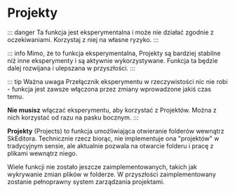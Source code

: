 ﻿---
prev:
   text: 'Eksperymenty - Uzupełnianie kodu'
   link: '/pl-PL/usage/experiments/code-completion'
next: 
   text: 'Eksperymenty - Podgląd Hex'
   link: '/pl-PL/usage/experiments/hex-preview'
---

# Projekty

::: danger
Ta funkcja jest eksperymentalna i może nie działać zgodnie z oczekiwaniami. Korzystaj z niej na własne ryzyko.
:::

::: info
Mimo, że to funkcja eksperymentalna, Projekty są bardziej stabilne niż inne eksperymenty i są aktywnie wykorzystywane. Funkcja ta będzie dalej rozwijana i ulepszana w przyszłości.
:::

::: tip Ważna uwaga
Przełącznik eksperymentu w rzeczywistości nic nie robi - funkcja jest zawsze włączona przez zmiany wprowadzone jakiś czas temu.

**Nie musisz** włączać eksperymentu, aby korzystać z Projektów. Można z nich korzystać od razu na pasku bocznym.
:::

**Projekty** (Projects) to funkcja umożliwiająca otwieranie folderów wewnątrz SkEditora. Technicznie rzecz biorąc, nie implementuje ona "projektów" w tradycyjnym sensie, ale aktualnie pozwala na otwarcie folderu i pracę z plikami wewnątrz niego.

Wiele funkcji nie zostało jeszcze zaimplementowanych, takich jak wykrywanie zmian plików w folderze. W przyszłości zaimplementowany zostanie pełnoprawny system zarządzania projektami.